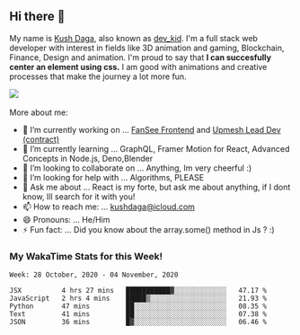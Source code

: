 ## Hi there 👋
My name is [Kush Daga](https://kushdaga.webflow.io), also known as [dev_kid](https://instagram.com/dev_kid). I'm a full stack web developer with interest in fields like 3D animation and gaming, Blockchain, Finance, Design and animation. I'm proud to say that **I can succesfully center an element using css.** I am good with animations and creative processes that make the journey a lot more fun.

![](https://komarev.com/ghpvc/?username=kush-daga&style=flat-square&color=red)
<br></br>
More about me:

- 🔭 I’m currently working on ... [FanSee Frontend](https://fansee.in) and [Upmesh Lead Dev (contract)](https://upmesh.io)
- 🌱 I’m currently learning ... GraphQL, Framer Motion for React, Advanced Concepts in Node.js, Deno,Blender
- 👯 I’m looking to collaborate on ... Anything, Im very cheerful :)
- 🤔 I’m looking for help with ... Algorithms, PLEASE
- 💬 Ask me about ... React is my forte, but ask me about anything, if I dont know, Ill search for it with you! 
- 📫 How to reach me: ... kushdaga@icloud.com
- 😄 Pronouns: ... He/Him
- ⚡ Fun fact: ... Did you know about the array.some() method in Js ? :)

### My WakaTime Stats for this Week!
<!--START_SECTION:waka-->
```text
Week: 28 October, 2020 - 04 November, 2020

JSX          4 hrs 27 mins   ███████████▓░░░░░░░░░░░░░   47.17 % 
JavaScript   2 hrs 4 mins    █████▒░░░░░░░░░░░░░░░░░░░   21.93 % 
Python       47 mins         ██░░░░░░░░░░░░░░░░░░░░░░░   08.35 % 
Text         41 mins         ██░░░░░░░░░░░░░░░░░░░░░░░   07.38 % 
JSON         36 mins         █▓░░░░░░░░░░░░░░░░░░░░░░░   06.46 % 
```
<!--END_SECTION:waka-->

